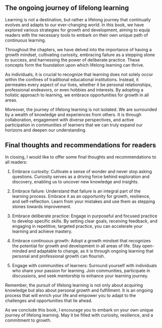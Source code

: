 

The ongoing journey of lifelong learning
----------------------------------------

Learning is not a destination, but rather a lifelong journey that continually evolves and adapts to our ever-changing world. In this book, we have explored various strategies for growth and development, aiming to equip readers with the necessary tools to embark on their own unique path of continuous learning.

Throughout the chapters, we have delved into the importance of having a growth mindset, cultivating curiosity, embracing failure as a stepping stone to success, and harnessing the power of deliberate practice. These concepts form the foundation upon which lifelong learning can thrive.

As individuals, it is crucial to recognize that learning does not solely occur within the confines of traditional educational institutions. Instead, it permeates every aspect of our lives, whether it be personal relationships, professional endeavors, or even hobbies and interests. By adopting a holistic approach to learning, we embrace opportunities for growth in all areas.

Moreover, the journey of lifelong learning is not isolated. We are surrounded by a wealth of knowledge and experiences from others. It is through collaboration, engagement with diverse perspectives, and active participation in communities of learners that we can truly expand our horizons and deepen our understanding.

Final thoughts and recommendations for readers
----------------------------------------------

In closing, I would like to offer some final thoughts and recommendations to all readers:

1. Embrace curiosity: Cultivate a sense of wonder and never stop asking questions. Curiosity serves as a driving force behind exploration and discovery, enabling us to uncover new knowledge and insights.

2. Embrace failure: Understand that failure is an integral part of the learning process. Embrace it as an opportunity for growth, resilience, and self-reflection. Learn from your mistakes and use them as stepping stones towards improvement.

3. Embrace deliberate practice: Engage in purposeful and focused practice to develop specific skills. By setting clear goals, receiving feedback, and engaging in repetitive, targeted practice, you can accelerate your learning and achieve mastery.

4. Embrace continuous growth: Adopt a growth mindset that recognizes the potential for growth and development in all areas of life. Stay open-minded and adaptable to change, as it is through ongoing learning that personal and professional growth can flourish.

5. Engage with communities of learners: Surround yourself with individuals who share your passion for learning. Join communities, participate in discussions, and seek mentorship to enhance your learning journey.

Remember, the pursuit of lifelong learning is not only about acquiring knowledge but also about personal growth and fulfillment. It is an ongoing process that will enrich your life and empower you to adapt to the challenges and opportunities that lie ahead.

As we conclude this book, I encourage you to embark on your own unique journey of lifelong learning. May it be filled with curiosity, resilience, and a commitment to growth.
